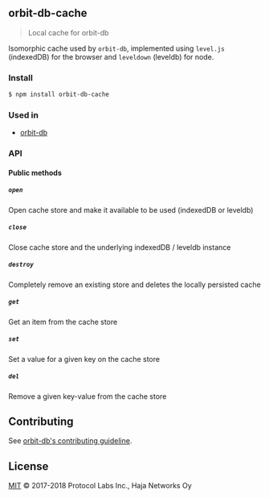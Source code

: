 ## orbit-db-cache

> Local cache for orbit-db

Isomorphic cache used by `orbit-db`, implemented using `level.js` (indexedDB) for the browser and `leveldown` (leveldb) for node.

### Install

```sh
$ npm install orbit-db-cache
```

### Used in

* [orbit-db](https://github/com/orbitdb/orbit-db)

### API

#### Public methods

##### `open`

Open cache store and make it available to be used (indexedDB or leveldb)

##### `close`

Close cache store and the underlying indexedDB / leveldb instance

##### `destroy`

Completely remove an existing store and deletes the locally persisted cache

##### `get`

Get an item from the cache store

##### `set`

Set a value for a given key on the cache store

##### `del`

Remove a given key-value from the cache store

## Contributing

See [orbit-db's contributing guideline](https://github.com/orbitdb/orbit-db#contributing).

## License

[MIT](LICENSE) © 2017-2018 Protocol Labs Inc., Haja Networks Oy
